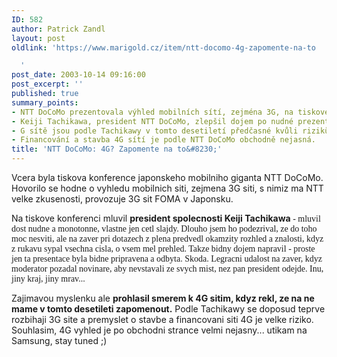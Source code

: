 ```yaml
---
ID: 582
author: Patrick Zandl
layout: post
oldlink: 'https://www.marigold.cz/item/ntt-docomo-4g-zapomente-na-to

  '
post_date: 2003-10-14 09:16:00
post_excerpt: ''
published: true
summary_points:
- NTT DoCoMo prezentovala výhled mobilních sítí, zejména 3G, na tiskové konferenci.
- Keiji Tachikawa, president NTT DoCoMo, zlepšil dojem po nudné prezentaci v dotazech.
- G sítě jsou podle Tachikawy v tomto desetiletí předčasné kvůli rizikům a 3G sítím.
- Financování a stavba 4G sítí je podle NTT DoCoMo obchodně nejasná.
title: 'NTT DoCoMo: 4G? Zapomente na to&#8230;'
---
```


<p>
Vcera byla tiskova konference japonskeho mobilniho giganta NTT DoCoMo. Hovorilo se hodne o vyhledu mobilnich siti, zejmena 3G siti, s nimiz ma NTT velke zkusenosti, provozuje 3G sit FOMA v Japonsku. </p>

<p>
Na tiskove konferenci mluvil <STRONG>president spolecnosti Keiji Tachikawa</STRONG><FONT face=Times> - mluvil dost nudne a monotonne, vlastne jen cetl slajdy. Dlouho jsem ho podezrival, ze do toho moc nesviti, ale na zaver pri dotazech z plena predvedl okamzity rozhled a znalosti, kdyz z rukavu sypal vsechna cisla, o vsem mel prehled. Takze bidny dojem napravil - proste jen ta presentace byla bidne pripravena a odbyta. Skoda. Legracni udalost na zaver, kdyz moderator pozadal novinare, aby nevstavali ze svych mist, nez pan president odejde. Inu, jiny kraj, jiny mrav...</FONT></p>

<p>
Zajimavou myslenku ale <STRONG>prohlasil smerem k 4G sitim, kdyz rekl, ze na ne mame v tomto desetileti zapomenout.</STRONG> Podle Tachikawy se doposud teprve rozbihaji 3G site a premyslet o stavbe a financovani siti 4G je velke riziko. Souhlasim, 4G vyhled je po obchodni strance velmi nejasny... utikam na Samsung, stay tuned ;)</p>